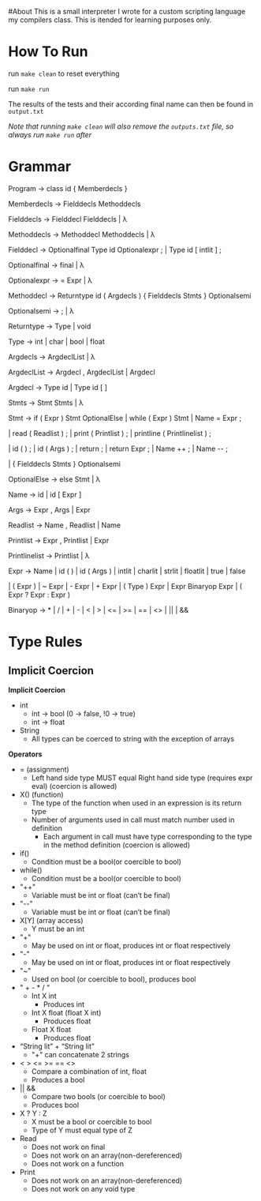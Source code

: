 #About
This is a small interpreter I wrote for a custom scripting language my compilers class. This is itended for learning purposes only.  

# How To Run

run `make clean` to reset everything

run `make run`

The results of the tests and their according final name can then be found in `output.txt`

*Note that running `make clean` will also remove the `outputs.txt` file, so always run `make run` after*


# Grammar

Program → class id { Memberdecls }


Memberdecls → Fielddecls Methoddecls


Fielddecls → Fielddecl Fielddecls | λ


Methoddecls → Methoddecl Methoddecls | λ


Fielddecl → Optionalfinal Type id Optionalexpr ; | Type id [ intlit ] ;


Optionalfinal → final | λ


Optionalexpr → = Expr | λ


Methoddecl → Returntype id ( Argdecls ) { Fielddecls Stmts } Optionalsemi


Optionalsemi → ; | λ


Returntype → Type | void


Type → int | char | bool | float


Argdecls → ArgdeclList | λ


ArgdeclList → Argdecl , ArgdeclList | Argdecl


Argdecl → Type id | Type id [ ]


Stmts → Stmt Stmts | λ


Stmt → if ( Expr ) Stmt OptionalElse | while ( Expr ) Stmt | Name = Expr ;


| read ( Readlist ) ; | print ( Printlist ) ; | printline ( Printlinelist ) ;


| id ( ) ; | id ( Args ) ; | return ; | return Expr ; | Name ++ ; | Name -- ;


| { Fielddecls Stmts } Optionalsemi


OptionalElse → else Stmt | λ


Name → id | id [ Expr ]


Args → Expr , Args | Expr


Readlist → Name , Readlist | Name


Printlist → Expr , Printlist | Expr


Printlinelist → Printlist | λ


Expr → Name | id ( ) | id ( Args ) | intlit | charlit | strlit | floatlit | true | false


| ( Expr ) | ~ Expr | - Expr | + Expr | ( Type ) Expr | Expr Binaryop Expr | ( Expr ? Expr : Expr )


Binaryop → * | / | + | - | < | > | <= | >= | == | <> | || | &&




# Type Rules

## Implicit Coercion
**Implicit Coercion**  
- int
  - int → bool (0 → false, !0 → true)
  - int → float
- String
  - All types can be coerced to string with the exception of arrays  
  
**Operators**  
- = (assignment)
  - Left hand side type MUST equal Right hand side type (requires expr eval) (coercion is allowed)
- X() (function)
  - The type of the function when used in an expression is its return type
  - Number of arguments used in call must match number used in definition
    - Each argument in call must have type corresponding to the type in the method definition (coercion is allowed)
- if()
  - Condition must be a bool(or coercible to bool)
- while()
  - Condition must be a bool(or coercible to bool)
- "++"
  - Variable must be int or float (can’t be final)
- "--"
  - Variable must be int or float (can’t be final)
- X[Y] (array access)
  - Y must be an int
- "+"
  - May be used on int or float, produces int or float respectively
- "-"
  - May be used on int or float, produces int or float respectively
- "~"
  - Used on bool (or coercible to bool), produces bool
- " + - * / "
  - Int X int
    - Produces int
  - Int X float (float X int)
    - Produces float
  - Float X float
    - Produces float
- “String lit” + “String lit”
  - "+" can concatenate 2 strings
- < > <= >= == <>
  - Compare a combination of int, float
  - Produces a bool
- || &&
  - Compare two bools (or coercible to bool)
  - Produces bool
- X ? Y : Z
  - X must be a bool or coercible to bool
  - Type of Y must equal type of Z
- Read
  - Does not work on final
  - Does not work on an array(non-dereferenced)
  - Does not work on a function
- Print
  - Does not work on an array(non-dereferenced)
  - Does not work on any void type
